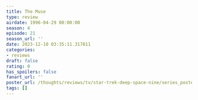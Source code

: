 ```yaml
---
title: The Muse
type: review
airdate: 1996-04-29 00:00:00
season: 4
episode: 21
season_url: ''
date: 2023-12-10 03:35:11.317811
categories:
- reviews
draft: false
rating: 0
has_spoilers: false
fanart_url: ''
poster_url: /thoughts/reviews/tv/star-trek-deep-space-nine/series_poster.jpg
tags: []
---
```


